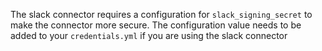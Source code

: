 The slack connector requires a configuration for `slack_signing_secret` to make 
the connector more secure. The configuration value needs to be added to your
`credentials.yml` if you are using the slack connector
